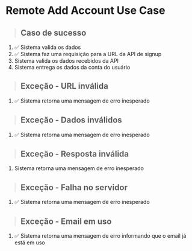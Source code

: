 # Remote Add Account Use Case

> ## Caso de sucesso 
1. ✅ Sistema valida os dados
2. ✅ Sistema faz uma requisição para a URL da API de signup
3.  Sistema valida os dados recebidos da API
4.  Sistema entrega os dados da conta do usuário

> ## Exceção - URL inválida
1.  ✅  Sistema retorna uma mensagem de erro inesperado

> ## Exceção - Dados inválidos
1.  ✅ Sistema retorna uma mensagem de erro inesperado

> ## Exceção - Resposta inválida
1.  Sistema retorna uma mensagem de erro inesperado

> ## Exceção - Falha no servidor
1. ✅ Sistema retorna uma mensagem de erro inesperado

> ## Exceção - Email em uso
1. ✅ Sistema retorna uma mensagem de erro informando que o email já está em uso